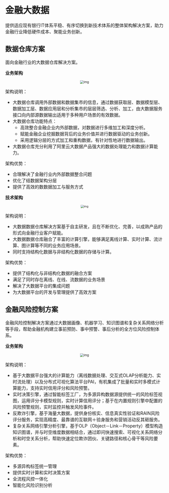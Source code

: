 # 金融大数据

提供适应现有银行IT体系平稳、有序切换到新技术体系的整体架构解决方案，助力金融行业降低硬件成本、聚能业务创新。

## 数据仓库方案

面向金融行业的大数据仓库解决方案。

**业务架构**

<div align="center"><img src="https://help-static-aliyun-doc.aliyuncs.com/assets/img/15923/15481782317216_zh-CN.png" alt="img" style="zoom: 70%;" /></div>

架构说明：

- 大数据仓库调用外部数据和数据集市的信息，通过数据获取层、数据模型层、数据加工层、数据应用层和分析集市的层层筛选、分析、加工，由大数据服务接口向内部源数据输出适用于多种用户场景的有效数据。
- 大数据仓库功能特点：
  - 高效整合金融企业内外部数据，对数据进行多维加工和深度分析。
  - 赋能金融企业挖掘数据背后的业务价值并进行数据驱动的业务创新。
  - 采用逻辑分层的方式加工和重构数据，有针对性地进行数据输出。
- 大数据仓库充分利用了阿里云大数据产品强大的数据处理能力和数据计算能力。

架构优势：

- 合理解决了金融行业内外部数据整合问题
- 优化了结数据架构分层
- 提供了高效的数数据加工与服务方式

**技术架构**

<div align="center"><img src="https://help-static-aliyun-doc.aliyuncs.com/assets/img/15923/15481782317217_zh-CN.png" alt="img" style="zoom: 60%;" /></div>

架构说明：

- 大数据数据仓库解决方案基于自主研发，且在不断优化、完善，以成熟产品的形式向金融行业客户赋能。
- 大数据数据仓库融合了丰富的计算引擎，能够满足离线计算、实时计算、流计算、图计算等不同的业务应用场景。
- 同时支持结构化数据与非结构化数据的存储与计算。

架构优势：

- 提供了结构化与非结构化数据的融合方案
- 满足了同时存在离线、在线、流数据的业务场景
- 解决了大数据平台的集成问题
- 为大数据平台的开发与管理提供了高效方案

## 金融风险控制方案

金融风险控制解决方案通过大数据画像、机器学习、知识图谱和复杂关系网络分析等手段，帮助金融机构建立事前预防、事中预警、事后分析的全方位风险控制体系。

**业务架构**

<div align="center"><img src="https://help-static-aliyun-doc.aliyuncs.com/assets/img/15923/15481782317218_zh-CN.png" alt="img" style="zoom: 70%;" /></div>

架构说明：

- 基于大数据平台强大的计算能力（离线数据处理、交互式OLAP分析能力、实时流处理）以及分布式可视化算法平台PAI，有机集成了批量和实时多模式计算能力，支持实时信用评分和风险预警。
- 实时决策引擎，通过智能标签工厂，为多源异构数据源提供统一的风险标签视图，运用评分卡模型规则，实时计算信用评分；基于在内置规则引擎中配置的风险预警规则，实时监控并触发风险事件。
- 反欺诈引擎，基于海量大数据，提供身份核实、信息真实性验证和RAIN风险评分服务，实现高精度、最靠谱的互联网＋验身服务和营销活动反其砸服务。
- 复杂关系网络引擎分析引擎，基于OLP（Object－Link－Property）模型构造知识图谱，并与时空维度数据相结合，通过即问快速搜索、可视化关系网络分析和时空关系分析，帮助快速定位欺诈团伙、关键路径和核心骨干等风险要素。

架构优势：

- 多源异构标签统一管理
- 提供实时计算和实时决策方案
- 全流程风控一体化
- 智能化风险识别分析